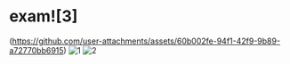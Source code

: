 # exam![3]
(https://github.com/user-attachments/assets/60b002fe-94f1-42f9-9b89-a72770bb6915)
![1](https://github.com/user-attachments/assets/171cb32b-3012-4fb1-8e5c-64bcf5c821e2)
![2](https://github.com/user-attachments/assets/70d06022-c0ef-4145-ba55-f7ccb7b98c14)
